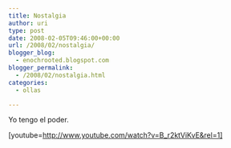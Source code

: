 ```yaml
---
title: Nostalgia
author: uri
type: post
date: 2008-02-05T09:46:00+00:00
url: /2008/02/nostalgia/
blogger_blog:
  - enochrooted.blogspot.com
blogger_permalink:
  - /2008/02/nostalgia.html
categories:
  - ollas

---
```

Yo tengo el poder.

[youtube=http://www.youtube.com/watch?v=B_r2ktViKvE&rel=1]